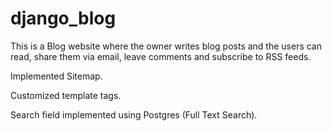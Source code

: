 # django_blog

This is a Blog website where the owner writes blog posts and the users can read, share them via email, leave comments and subscribe to RSS feeds.

Implemented Sitemap.

Customized template tags.

Search field implemented using Postgres (Full Text Search).
